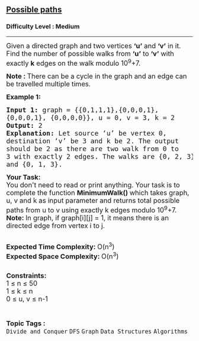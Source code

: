 <h2><a href="https://practice.geeksforgeeks.org/problems/possible-paths3834/1">Possible paths</a></h2><h3>Difficulty Level : Medium</h3><hr><div class="problems_problem_content__Xm_eO"><p><span style="font-size:18px">Given a directed graph and two vertices <strong>‘u’</strong> and <strong>‘v’</strong> in it. Find the number of possible walks from <strong>‘u’</strong> to <strong>‘v’</strong> with exactly <strong>k</strong> edges on the walk modulo 10<sup>9</sup>+7.</span></p>

<p><span style="font-size:18px"><strong>Note :&nbsp;</strong>There can be a cycle in the graph and an edge can be travelled multiple times.</span></p>

<p><span style="font-size:18px"><strong>Example 1:</strong></span></p>

<pre><span style="font-size:18px"><strong>Input 1: </strong>graph = {{0,1,1,1},{0,0,0,1}, 
{0,0,0,1}, {0,0,0,0}}, u = 0, v = 3, k = 2
<strong>Output: </strong>2
<strong>Explanation: </strong>Let source ‘u’ be vertex 0, 
destination ‘v’ be 3 and k be 2. The output 
should be 2 as there are two walk from 0 to 
3 with exactly 2 edges. The walks are {0, 2, 3}
and {0, 1, 3}.</span>
<img alt="" src="http://d1hyf4ir1gqw6c.cloudfront.net/wp-content/uploads/graph1.png">
</pre>

<p><span style="font-size:18px"><strong>Your Task:</strong><br>
You don't need to read or print anything. Your task is to complete the function&nbsp;<strong>MinimumWalk()&nbsp;</strong>which takes graph, u, v and k as input parameter and returns total possible paths from u to v using exactly k edges modulo 10<sup>9</sup>+7.</span><br>
<span style="font-size:18px"><strong>Note:&nbsp;</strong>In graph, if graph[i][j] = 1, it means there is an directed edge from vertex i to j.</span><br>
&nbsp;</p>

<p><span style="font-size:18px"><strong>Expected Time Complexity:&nbsp;</strong>O(n<sup>3</sup>)<br>
<strong>Expected Space Complexity:&nbsp;</strong>O(n<sup>3</sup>)</span><br>
&nbsp;</p>

<p><span style="font-size:18px"><strong>Constraints:</strong><br>
1 ≤ n ≤ 50<br>
1 ≤ k ≤ n<br>
0 ≤ u, v ≤ n-1</span></p>
</div><br><p><span style=font-size:18px><strong>Topic Tags : </strong><br><code>Divide and Conquer</code>&nbsp;<code>DFS</code>&nbsp;<code>Graph</code>&nbsp;<code>Data Structures</code>&nbsp;<code>Algorithms</code>&nbsp;
